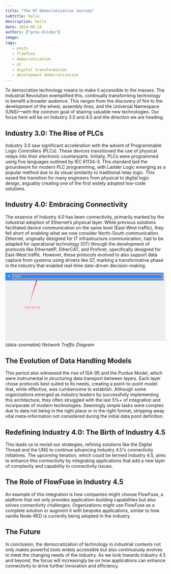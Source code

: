 ```yaml
---
title: "The OT Democratization Journey"
subtitle: hello
description: hello
date: 2024-08-14
authors: ["grey-dziuba"]
image: 
tags:
   - posts
   - flowfuse
   - democratization
   - ot
   - digital transformation
   - development democratization
---
```


To democratize technology means to make it accessible to the masses. The Industrial Revolution exemplified this, continually transforming technology to benefit a broader audience. This ranges from the discovery of fire to the development of the wheel, assembly lines, and the Universal Namespace (UNS)—with the common goal of sharing valuable new technologies. Our focus here will be on Industry 3.0 and 4.0 and the direction we are heading.

<!--more-->

## Industry 3.0: The Rise of PLCs

Industry 3.0 saw significant acceleration with the advent of Programmable Logic Controllers (PLCs). These devices transitioned the use of physical relays into their electronic counterparts. Initially, PLCs were programmed using five languages outlined by IEC 61134-3. This standard laid the groundwork for modern PLC programming, with Ladder Logic emerging as a popular method due to its visual similarity to traditional relay logic. This eased the transition for many engineers from physical to digital logic design, arguably creating one of the first widely adopted low-code solutions.


## Industry 4.0: Embracing Connectivity

The essence of Industry 4.0 has been connectivity, primarily marked by the industrial adoption of Ethernet’s physical layer. While previous solutions facilitated device communication on the same level (East-West traffic), they fell short of enabling what we now consider North-South communication. Ethernet, originally designed for IT infrastructure communication, had to be adapted for operational technology (OT) through the development of protocols like EthernetIP, EtherCAT, and Profinet, specifically designed for East-West traffic. However, these protocols evolved to also support data capture from systems using drivers like S7, marking a transformative phase in the industry that enabled real-time data-driven decision-making.

!["Network Visualization of East-West vs North-South traffic"](./images/left-side-area.png "Network Visualization of East-West vs North-South traffic"){data-zoomable}
_Network Traffic Diagram_

## The Evolution of Data Handling Models

This period also witnessed the rise of ISA-95 and the Purdue Model, which were instrumental in structuring data transport between layers. Each layer chose protocols best suited to its needs, creating a point-to-point model that, while effective, was cumbersome to establish. Although some organizations emerged as industry leaders by successfully implementing this architecture, they often struggled with the last 5%+ of integration and incorporate of modern technologies. Seemingly simple tasks were complex due to data not being in the right place or in the right format, stripping away vital meta-information not considered during the initial data point definition.


## Redefining Industry 4.0: The Birth of Industry 4.5

This leads us to revisit our strategies, refining solutions like the Digital Thread and the UNS to continue advancing Industry 4.0's connectivity initiatives. The upcoming iteration, which could be termed Industry 4.5, aims to enhance this connectivity by integrating applications that add a new layer of complexity and capability to connectivity issues.


## The Role of FlowFuse in Industry 4.5

An example of this integration is how companies might choose FlowFuse, a platform that not only provides application-building capabilities but also solves connectivity challenges. Organizations might use FlowFuse as a complete solution or augment it with bespoke applications, similar to how vanilla Node-RED is currently being adopted in the industry.

## The Future

In conclusion, the democratization of technology in industrial contexts not only makes powerful tools widely accessible but also continuously evolves to meet the changing needs of the industry. As we look towards Industry 4.5 and beyond, the focus will increasingly be on how applications can enhance connectivity to drive further innovation and efficiency.